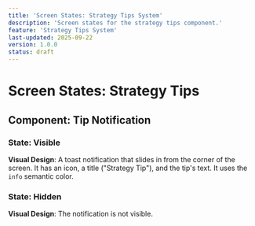 ```yaml
---
title: 'Screen States: Strategy Tips System'
description: 'Screen states for the strategy tips component.'
feature: 'Strategy Tips System'
last-updated: 2025-09-22
version: 1.0.0
status: draft
---
```


# Screen States: Strategy Tips

## Component: Tip Notification

### State: Visible

**Visual Design**: A toast notification that slides in from the corner of the screen. It has an icon, a title ("Strategy Tip"), and the tip's text. It uses the `info` semantic color.

### State: Hidden

**Visual Design**: The notification is not visible.
